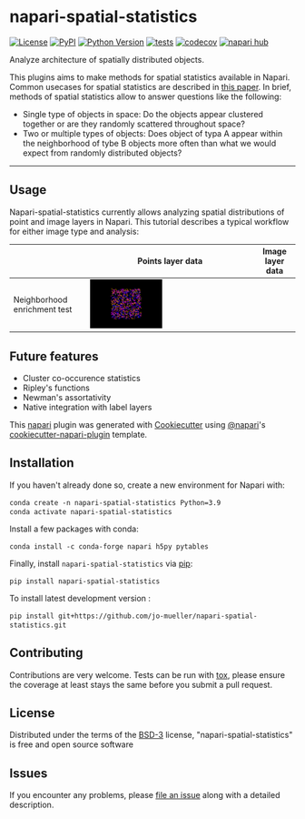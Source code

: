 # napari-spatial-statistics

[![License](https://img.shields.io/pypi/l/napari-spatial-statistics.svg?color=green)](https://github.com/jo-mueller/napari-spatial-statistics/raw/main/LICENSE)
[![PyPI](https://img.shields.io/pypi/v/napari-spatial-statistics.svg?color=green)](https://pypi.org/project/napari-spatial-statistics)
[![Python Version](https://img.shields.io/pypi/pyversions/napari-spatial-statistics.svg?color=green)](https://python.org)
[![tests](https://github.com/jo-mueller/napari-spatial-statistics/workflows/tests/badge.svg)](https://github.com/jo-mueller/napari-spatial-statistics/actions)
[![codecov](https://codecov.io/gh/jo-mueller/napari-spatial-statistics/branch/main/graph/badge.svg)](https://codecov.io/gh/jo-mueller/napari-spatial-statistics)
[![napari hub](https://img.shields.io/endpoint?url=https://api.napari-hub.org/shields/napari-spatial-statistics)](https://napari-hub.org/plugins/napari-spatial-statistics)

Analyze architecture of spatially distributed objects.

This plugins aims to make methods for spatial statistics available in Napari. Common usecases for spatial statistics are described in [this paper](https://www.frontiersin.org/articles/10.3389/fphys.2022.832417/full). In brief, methods of spatial statistics allow to answer questions like the following:
- Single type of objects in space: Do the objects appear clustered together or are they randomly scattered throughout space?
- Two or multiple types of objects: Does object of typa A appear within the neighborhood of tybe B objects more often than what we would expect from randomly distributed objects?

----------------------------------

## Usage

Napari-spatial-statistics currently allows analyzing spatial distributions of point and image layers in Napari. This tutorial describes a typical workflow for either image type and analysis:

| | Points layer data |  Image layer data  |
| ---| ---| --- |
|Neighborhood enrichment test | <img src="./docs/imgs/nhe_points/1_generate_data_2.png" width=45% height=45%> |



## Future features
- Cluster co-occurence statistics
- Ripley's functions
- Newman's assortativity
- Native integration with label layers

This [napari] plugin was generated with [Cookiecutter] using [@napari]'s [cookiecutter-napari-plugin] template.


## Installation

If you haven't already done so, create a new environment for Napari with:

```
conda create -n napari-spatial-statistics Python=3.9
conda activate napari-spatial-statistics
```

Install a few packages with conda:

```
conda install -c conda-forge napari h5py pytables
```

Finally, install `napari-spatial-statistics` via [pip]:

    pip install napari-spatial-statistics



To install latest development version :

    pip install git+https://github.com/jo-mueller/napari-spatial-statistics.git


## Contributing

Contributions are very welcome. Tests can be run with [tox], please ensure
the coverage at least stays the same before you submit a pull request.

## License

Distributed under the terms of the [BSD-3] license,
"napari-spatial-statistics" is free and open source software

## Issues

If you encounter any problems, please [file an issue] along with a detailed description.

[napari]: https://github.com/napari/napari
[Cookiecutter]: https://github.com/audreyr/cookiecutter
[@napari]: https://github.com/napari
[MIT]: http://opensource.org/licenses/MIT
[BSD-3]: http://opensource.org/licenses/BSD-3-Clause
[GNU GPL v3.0]: http://www.gnu.org/licenses/gpl-3.0.txt
[GNU LGPL v3.0]: http://www.gnu.org/licenses/lgpl-3.0.txt
[Apache Software License 2.0]: http://www.apache.org/licenses/LICENSE-2.0
[Mozilla Public License 2.0]: https://www.mozilla.org/media/MPL/2.0/index.txt
[cookiecutter-napari-plugin]: https://github.com/napari/cookiecutter-napari-plugin

[file an issue]: https://github.com/jo-mueller/napari-spatial-statistics/issues

[napari]: https://github.com/napari/napari
[tox]: https://tox.readthedocs.io/en/latest/
[pip]: https://pypi.org/project/pip/
[PyPI]: https://pypi.org/
